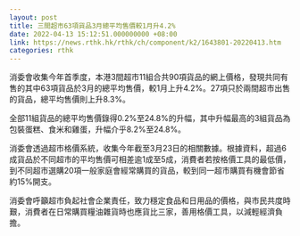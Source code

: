 ```yaml
---
layout: post
title: 三間超市63項貨品3月總平均售價較1月升4.2%
date: 2022-04-13 15:12:51.000000000 +08:00
link: https://news.rthk.hk/rthk/ch/component/k2/1643801-20220413.htm
categories: rthk
---
```


消委會收集今年首季度，本港3間超市11組合共90項貨品的網上價格，發現共同有售的其中63項貨品於3月的總平均售價，較1月上升4.2%。27項只於兩間超市出售的貨品，總平均售價則上升8.3%。

全部11組貨品的總平均售價錄得0.2%至24.8%的升幅，其中升幅最高的3組貨品為包裝蛋糕、食米和雞蛋，升幅介乎8.2%至24.8%。

消委會透過超市格價系統，收集今年截至3月23日的相關數據。根據資料，超過6成貨品於不同超市的平均售價可相差逾1成至5成，消費者若按格價工具的最低價，到不同超市選購20項一般家庭會經常購買的貨品，較到同一超市購買有機會節省約15%開支。

消委會呼籲超市負起社會企業責任，致力穩定食品和日用品的價格，與市民共度時艱，消費者在日常購買糧油雜貨時也應貨比三家，善用格價工具，以減輕經濟負擔。
